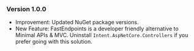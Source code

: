### Version 1.0.0

- Improvement: Updated NuGet package versions.
- New Feature: FastEndpoints is a developer friendly alternative to Minimal APIs & MVC. Uninstall `Intent.AspNetCore.Controllers` if you prefer going with this solution.
